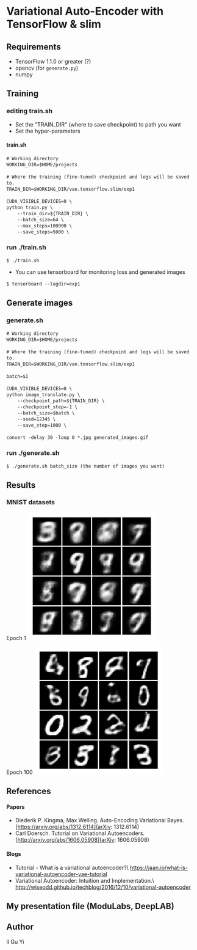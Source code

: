 # Variational Auto-Encoder with TensorFlow & slim

## Requirements
* TensorFlow 1.1.0 or greater (?)
* opencv (for `generate.py`)
* numpy

## Training
### editing train.sh
* Set the "TRAIN_DIR" (where to save checkpoint) to path you want
* Set the hyper-parameters

#### train.sh
```shell
# Working directory
WORKING_DIR=$HOME/projects

# Where the training (fine-tuned) checkpoint and logs will be saved to.
TRAIN_DIR=$WORKING_DIR/vae.tensorflow.slim/exp1

CUDA_VISIBLE_DEVICES=0 \
python train.py \
    --train_dir=${TRAIN_DIR} \
    --batch_size=64 \
    --max_steps=100000 \
    --save_steps=5000 \
```

### run ./train.sh
```shell
$ ./train.sh
```
* You can use tensorboard for monitoring loss and generated images
```shell
$ tensorboard --logdir=exp1
```

## Generate images
### generate.sh
```shell
# Working directory
WORKING_DIR=$HOME/projects

# Where the training (fine-tuned) checkpoint and logs will be saved to.
TRAIN_DIR=$WORKING_DIR/vae.tensorflow.slim/exp1

batch=$1

CUDA_VISIBLE_DEVICES=0 \
python image_translate.py \
    --checkpoint_path=${TRAIN_DIR} \
    --checkpoint_step=-1 \
    --batch_size=$batch \
    --seed=12345 \
    --save_step=1000 \

convert -delay 30 -loop 0 *.jpg generated_images.gif
```

### run ./generate.sh
```shell
$ ./generate.sh batch_size (the number of images you want)
```

## Results
### MNIST datasets
Epoch 1
![assets](assets/vae_1_epoch.png)
    
Epoch 100
![assets](assets/vae_100_epoch.png)


## References
#### Papers
* Diederik P. Kingma, Max Welling. Auto-Encoding Variational Bayes.
[https://arxiv.org/abs/1312.6114](arXiv: 1312.6114)
* Carl Doersch. Tutorial on Variational Autoencoders.
[http://arxiv.org/abs/1606.05908](arXiv: 1606.05908)

#### Blogs
* Tutorial - What is a variational autoencoder?\\
  <https://jaan.io/what-is-variational-autoencoder-vae-tutorial>
* Variational Autoencoder: Intuition and Implementation.\\
  <http://wiseodd.github.io/techblog/2016/12/10/variational-autoencoder>


## My presentation file (ModuLabs, DeepLAB)



## Author
  Il Gu Yi

